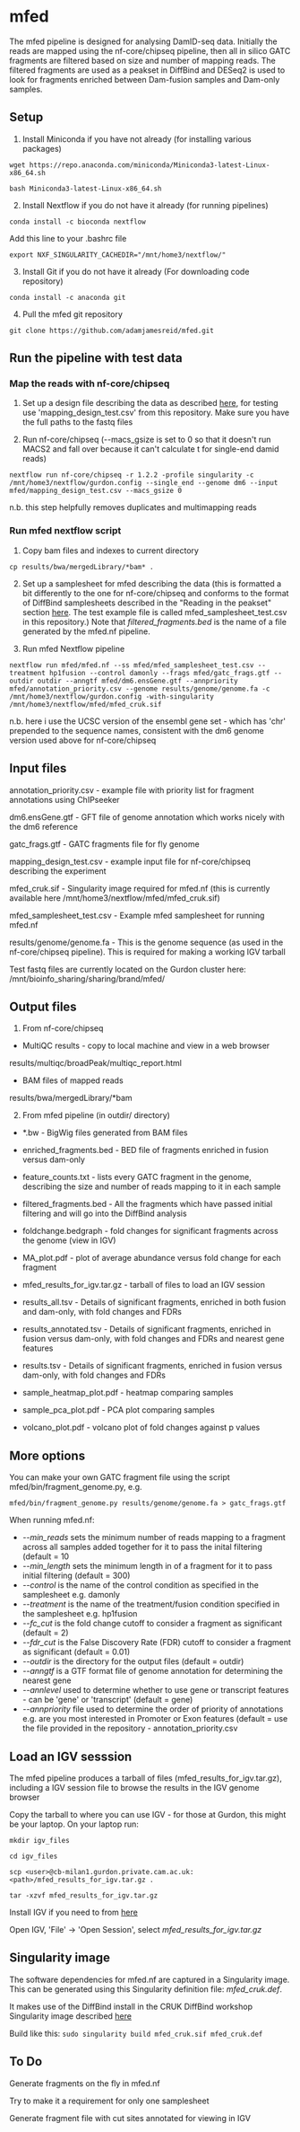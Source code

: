 # mfed
The mfed pipeline is designed for analysing DamID-seq data. Initially the reads are mapped using the nf-core/chipseq pipeline, then all in silico GATC fragments are filtered based on size and number of mapping reads. The filtered fragments are used as a peakset in DiffBind and DESeq2 is used to look for fragments enriched between Dam-fusion samples and Dam-only samples.

## Setup
1. Install Miniconda if you have not already (for installing various packages)

`wget https://repo.anaconda.com/miniconda/Miniconda3-latest-Linux-x86_64.sh`

`bash Miniconda3-latest-Linux-x86_64.sh`

2. Install Nextflow if you do not have it already (for running pipelines)

`conda install -c bioconda nextflow`

Add this line to your .bashrc file

`export NXF_SINGULARITY_CACHEDIR="/mnt/home3/nextflow/"`

3. Install Git if you do not have it already (For downloading code repository)

`conda install -c anaconda git`

4. Pull the mfed git repository

`git clone https://github.com/adamjamesreid/mfed.git`

## Run the pipeline with test data
### Map the reads with nf-core/chipseq 
1. Set up a design file describing the data as described [here](https://nf-co.re/chipseq/1.2.2/usage), for testing use 'mapping_design_test.csv' from this repository. Make sure you have the full paths to the fastq files

2. Run nf-core/chipseq (--macs_gsize is set to 0 so that it doesn't run MACS2 and fall over because it can't calculate t for single-end damid reads)

`nextflow run nf-core/chipseq -r 1.2.2 -profile singularity -c /mnt/home3/nextflow/gurdon.config --single_end --genome dm6 --input mfed/mapping_design_test.csv --macs_gsize 0`

n.b. this step helpfully removes duplicates and multimapping reads

### Run mfed nextflow script 

1. Copy bam files and indexes to current directory

`cp results/bwa/mergedLibrary/*bam* .`

2. Set up a samplesheet for mfed describing the data (this is formatted a bit differently to the one for nf-core/chipseq and conforms to the format of DiffBind samplesheets described in the "Reading in the peakset" section [here](https://bioconductor.org/packages/devel/bioc/vignettes/DiffBind/inst/doc/DiffBind.pdf). The test example file is called mfed_samplesheet_test.csv in this repository.) Note that *filtered_fragments.bed* is the name of a file generated by the mfed.nf pipeline.

3. Run mfed Nextflow pipeline

`nextflow run mfed/mfed.nf --ss mfed/mfed_samplesheet_test.csv --treatment hp1fusion --control damonly --frags mfed/gatc_frags.gtf --outdir outdir --anngtf mfed/dm6.ensGene.gtf --annpriority mfed/annotation_priority.csv --genome results/genome/genome.fa -c /mnt/home3/nextflow/gurdon.config -with-singularity /mnt/home3/nextflow/mfed/mfed_cruk.sif`

n.b. here i use the UCSC version of the ensembl gene set - which has 'chr' prepended to the sequence names, consistent with the dm6 genome version used above for nf-core/chipseq

## Input files
annotation_priority.csv - example file with priority list for fragment annotations using ChIPseeker

dm6.ensGene.gtf - GFT file of genome annotation which works nicely with the dm6 reference

gatc_frags.gtf - GATC fragments file for fly genome

mapping_design_test.csv - example input file for nf-core/chipseq describing the experiment

mfed_cruk.sif - Singularity image required for mfed.nf (this is currently available here /mnt/home3/nextflow/mfed/mfed_cruk.sif)

mfed_samplesheet_test.csv - Example mfed samplesheet for running mfed.nf

results/genome/genome.fa - This is the genome sequence (as used in the nf-core/chipseq pipeline). This is required for making a working IGV tarball

Test fastq files are currently located on the Gurdon cluster here: /mnt/bioinfo_sharing/sharing/brand/mfed/

## Output files

1. From nf-core/chipseq 
* MultiQC results - copy to local machine and view in a web browser

results/multiqc/broadPeak/multiqc_report.html

* BAM files of mapped reads

results/bwa/mergedLibrary/*bam

2. From mfed pipeline (in outdir/ directory)

* *.bw - BigWig files generated from BAM files

* enriched_fragments.bed - BED file of fragments enriched in fusion versus dam-only

* feature_counts.txt - lists every GATC fragment in the genome, describing the size and number of reads mapping to it in each sample

* filtered_fragments.bed - All the fragments which have passed initial filtering and will go into the DiffBind analysis
 
* foldchange.bedgraph - fold changes for significant fragments across the genome (view in IGV)

* MA_plot.pdf - plot of average abundance versus fold change for each fragment

* mfed_results_for_igv.tar.gz - tarball of files to load an IGV session

* results_all.tsv - Details of significant fragments, enriched in both fusion and dam-only, with fold changes and FDRs

* results_annotated.tsv - Details of significant fragments, enriched in fusion versus dam-only, with fold changes and FDRs and nearest gene features

* results.tsv - Details of significant fragments, enriched in fusion versus dam-only, with fold changes and FDRs

* sample_heatmap_plot.pdf - heatmap comparing samples

* sample_pca_plot.pdf - PCA plot comparing samples

* volcano_plot.pdf - volcano plot of fold changes against p values

## More options

You can make your own GATC fragment file using the script mfed/bin/fragment_genome.py, e.g.

`mfed/bin/fragment_genome.py results/genome/genome.fa > gatc_frags.gtf`

When running mfed.nf:
* *--min_reads* sets the minimum number of reads mapping to a fragment across all samples added together for it to pass the inital filtering (default = 10
* *--min_length* sets the minimum length in of a fragment for it to pass initial filtering (default = 300)
* *--control* is the name of the control condition as specified in the samplesheet e.g. damonly
* *--treatment* is the name of the treatment/fusion condition specified in the samplesheet e.g. hp1fusion
* *--fc_cut* is the fold change cutoff to consider a fragment as significant (default = 2)
* *--fdr_cut* is the False Discovery Rate (FDR) cutoff to consider a fragment as significant (default = 0.01)
* *--outdir* is the directory for the output files (default = outdir)
* *--anngtf* is a GTF format file of genome annotation for determining the nearest gene
* *--annlevel* used to determine whether to use gene or transcript features - can be 'gene' or 'transcript' (default = gene)
* *--annpriority* file used to determine the order of priority of annotations e.g. are you most interested in Promoter or Exon features (default = use the file provided in the repository - annotation_priority.csv

## Load an IGV sesssion

The mfed pipeline produces a tarball of files (mfed_results_for_igv.tar.gz), including a IGV session file to browse the results in the IGV genome browser

Copy the tarball to where you can use IGV - for those at Gurdon, this might be your laptop. On your laptop run:

```
mkdir igv_files

cd igv_files

scp <user>@cb-milan1.gurdon.private.cam.ac.uk:<path>/mfed_results_for_igv.tar.gz .

tar -xzvf mfed_results_for_igv.tar.gz
```

Install IGV if you need to from [here](https://software.broadinstitute.org/software/igv/download)

Open IGV, 'File' -> 'Open Session', select *mfed_results_for_igv.tar.gz*

## Singularity image
The software dependencies for mfed.nf are captured in a Singularity image. This can be generated using this Singularity definition file: *mfed_cruk.def*.

It makes use of the DiffBind install in the CRUK DiffBind workshop Singularity image described [here](https://www.cruk.cam.ac.uk/core-facilities/bioinformatics-core/software/diffbind-tool-for-chip-seq-and-atac-seq-analysis)

Build like this: `sudo singularity build mfed_cruk.sif mfed_cruk.def`

## To Do

Generate fragments on the fly in mfed.nf

Try to make it a requirement for only one samplesheet

Generate fragment file with cut sites annotated for viewing in IGV

